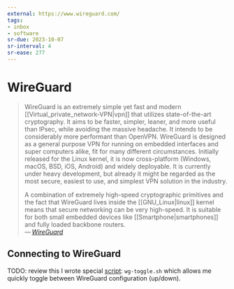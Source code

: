 ```yaml
---
external: https://www.wireguard.com/
tags:
- inbox
- software
sr-due: 2023-10-07
sr-interval: 4
sr-ease: 277
---
```


# WireGuard

> WireGuard is an extremely simple yet fast and modern
> [[Virtual_private_network-VPN|vpn]] that utilizes state-of-the-art
> cryptography. It aims to be faster, simpler, leaner, and more useful than
> IPsec, while avoiding the massive headache. It intends to be considerably more
> performant than OpenVPN. WireGuard is designed as a general purpose VPN for
> running on embedded interfaces and super computers alike, fit for many
> different circumstances. Initially released for the Linux kernel, it is now
> cross-platform (Windows, macOS, BSD, iOS, Android) and widely deployable. It
> is currently under heavy development, but already it might be regarded as the
> most secure, easiest to use, and simplest VPN solution in the industry.
>
> A combination of extremely high-speed cryptographic primitives and the fact
> that WireGuard lives inside the [[GNU_Linux|linux]] kernel means that secure
> networking can be very high-speed. It is suitable for both small embedded
> devices like [[Smartphone|smartphones]] and fully loaded backbone routers.\
> — <cite>[WireGuard](https://www.wireguard.com/)</cite>

## Connecting to WireGuard

TODO: review this
I wrote special [script](file:///home/inom/.local/bin/wg-toggle.sh):
`wg-toggle.sh` which allows me quickly toggle between WireGuard configuration
(up/down).

